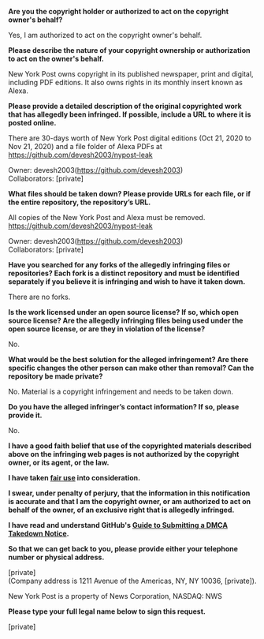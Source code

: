 **Are you the copyright holder or authorized to act on the copyright owner's behalf?**

Yes, I am authorized to act on the copyright owner's behalf.

**Please describe the nature of your copyright ownership or authorization to act on the owner's behalf.**

New York Post owns copyright in its published newspaper, print and digital, including PDF editions. It also owns rights in its monthly insert known as Alexa.

**Please provide a detailed description of the original copyrighted work that has allegedly been infringed. If possible, include a URL to where it is posted online.**

There are 30-days worth of New York Post digital editions (Oct 21, 2020 to Nov 21, 2020) and a file folder of Alexa PDFs at https://github.com/devesh2003/nypost-leak

Owner: devesh2003(https://github.com/devesh2003)  
Collaborators: [private]

**What files should be taken down? Please provide URLs for each file, or if the entire repository, the repository’s URL.**

All copies of the New York Post and Alexa must be removed. https://github.com/devesh2003/nypost-leak

Owner: devesh2003(https://github.com/devesh2003)  
Collaborators: [private]

**Have you searched for any forks of the allegedly infringing files or repositories? Each fork is a distinct repository and must be identified separately if you believe it is infringing and wish to have it taken down.**

There are no forks.

**Is the work licensed under an open source license? If so, which open source license? Are the allegedly infringing files being used under the open source license, or are they in violation of the license?**

No.

**What would be the best solution for the alleged infringement? Are there specific changes the other person can make other than removal? Can the repository be made private?**

No. Material is a copyright infringement and needs to be taken down.

**Do you have the alleged infringer’s contact information? If so, please provide it.**

No.

**I have a good faith belief that use of the copyrighted materials described above on the infringing web pages is not authorized by the copyright owner, or its agent, or the law.**

**I have taken <a href="https://www.lumendatabase.org/topics/22">fair use</a> into consideration.**

**I swear, under penalty of perjury, that the information in this notification is accurate and that I am the copyright owner, or am authorized to act on behalf of the owner, of an exclusive right that is allegedly infringed.**

**I have read and understand GitHub's <a href="https://docs.github.com/articles/guide-to-submitting-a-dmca-takedown-notice/">Guide to Submitting a DMCA Takedown Notice</a>.**

**So that we can get back to you, please provide either your telephone number or physical address.**

[private]  
(Company address is 1211 Avenue of the Americas, NY, NY 10036, [private]).

New York Post is a property of News Corporation, NASDAQ: NWS

**Please type your full legal name below to sign this request.**

[private]
